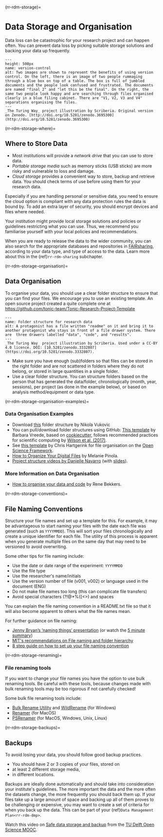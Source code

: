 (rr-rdm-storage)=
# Data Storage and Organisation

Data loss can be catastrophic for your research project and can happen often.
You can prevent data loss by picking suitable storage solutions and backing your data up frequently.

```{figure} ../../figures/version-control.*
---
height: 500px
name: version-control
alt: Two images are shown to represent the benefits of using version control. On the left, there is an image of two people rummaging through a blue box on top of a table. The box is full of jumbled documents and the people look confused and frustrated. The documents are named "final 2" and "let this be the final". On the right, the same two people look happy and are searching through files organised clearly in a blue filing cabinet. There are "V1, V2, V3 and V4" separations organising the files.
---
_The Turing Way_ project illustration by Scriberia. Original version on Zenodo. [http://doi.org/10.5281/zenodo.3695300](http://doi.org/10.5281/zenodo.3695300)
```

(rr-rdm-storage-where)=
## Where to Store Data

- Most institutions will provide a _network drive_ that you can use to store data.
- _Portable storage media_ such as memory sticks (USB sticks) are more risky and vulnerable to loss and damage.
- _Cloud storage_ provides a convenient way to store, backup and retrieve data.
You should check terms of use before using them for your research data.

Especially if you are handling personal or sensitive data, you need to ensure the cloud option is compliant with any data protection rules the data is bound by.
To add an extra layer of security, you should encrypt devices and files where needed.

Your institution might provide local storage solutions and policies or guidelines restricting what you can use.
Thus, we recommend you familiarise yourself with your local policies and recommendations.

When you are ready to release the data to the wider community, you can also search for the appropriate databases and repositories in [FAIRsharing](https://fairsharing.org/databases), according to your data type, and type of access to the data.
Learn more about this in the {ref}`rr-rdm-sharing` subchapter.

(rr-rdm-storage-organisation)=
## Data Organisation

To organise your data, you should use a clear folder structure to ensure that you can find your files. 
We encourage you to use an existing template.
An open source project created a quite complete one at https://github.com/tonic-team/Tonic-Research-Project-Template 

```{figure}  ../../figures/file-management-manual.jpg
---
name: Folder structure for research data
alt: A protagonist has a file written "readme" on it and bring it to another protagonist who stays in front of a file drawer system. There are  three drawers labelled "data", "code", and "results".
---
_The Turing Way_ project illustration by Scriberia. Used under a CC-BY 4.0 licence. DOI: [10.5281/zenodo.3332807](https://doi.org/10.5281/zenodo.3332807).
```

-	Make sure you have enough (sub)folders so that files can be stored in the right folder and are not scattered in folders where they do not belong, or stored in large quantities in a single folder.
-	Use a clear folder structure.
You can structure folders based on the person that has generated the data/folder, chronologically (month, year, sessions), per project (as done in the example below), or based on analysis method/equipment or data type.

(rr-rdm-storage-organisation-examples)=
### Data Organisation Examples

- Download [this](http://nikola.me/folder_structure.html) folder structure by Nikola Vukovic
- You can pull/download folder structures using GitHub:
[This template](https://github.com/bvreede/good-enough-project) by Barbara Vreede, based on [cookiecutter](https://github.com/cookiecutter/cookiecutter), follows recommended practices for scientific computing by [Wilson et al. (2017)](https://doi.org/10.1371/journal.pcbi.1005510).
- See [this template](https://osf.io/4sdn3/) by Chris Hartgerink for file organisation on the [Open Science Framework](https://osf.io/).
- [How to Organize Your Digital Files](https://www.nytimes.com/wirecutter/guides/how-to-organize-your-digital-files/) by Melanie Pinola.
- [Project structure videos by Danielle Navarro](https://www.youtube.com/watch?v=u6MiDFvAs9w&list=PLRPB0ZzEYegPiBteC2dRn95TX9YefYFyy&index=1) (with [slides](https://slides.djnavarro.net/project-structure/#1)).

### More Information on Data Organisation
- [How to organise your data and code](https://renebekkers.wordpress.com/2021/04/02/how-to-organize-your-data-and-code) by Rene Bekkers. 

(rr-rdm-storage-conventions)=
## File Naming Conventions

Structure your file names and set up a template for this.
For example, it may be advantageous to start naming your files with the date each file was generated (such as `YYYYMMDD`).
This will sort your files chronologically and create a unique identifier for each file.
The utility of this process is apparent when you generate multiple files on the same day that may need to be versioned to avoid overwriting.

Some other tips for file naming include:
- Use the date or date range of the experiment: `YYYYMMDD`
- Use the file type
- Use the researcher's name/initials
- Use the version number of file (v001, v002) or language used in the document (ENG)
- Do not make file names too long (this can complicate file transfers)
- Avoid special characters (?\!@\*%{[<>) and spaces

You can explain the file naming convention in a README.txt file so that it will also become apparent to others what the file names mean.

For further guidance on file naming: 
- [Jenny Bryan’s ‘naming things’ presentation](https://speakerdeck.com/jennybc/how-to-name-files) (or watch the [5 minute summary](https://youtu.be/ES1LTlnpLMk))
- [MIT's recommendations on File naming and folder hierarchy](https://libraries.mit.edu/data-management/store/organize/)
- [8 step guide on how to set up your file naming convention](https://resolver.caltech.edu/CaltechAUTHORS:20200601-161923247) 

(rr-rdm-storage-renaming)=
### File renaming tools

If you want to change your file names you have the option to use bulk renaming tools.
Be careful with these tools, because changes made with bulk renaming tools may be too rigorous if not carefully checked!

Some bulk file renaming tools include: 
- [Bulk Rename Utility](http://www.bulkrenameutility.co.uk/Main_Intro.php) and [WildRename](http://www.cylog.org/utilities/wildrename.jsp) (for Windows)
- [Renamer](https://renamer.com/) (for MacOS)
- [PSRenamer](http://www.cylog.org/utilities/wildrename.jsp) (for MacOS, Windows, Unix, Linux)

(rr-rdm-storage-backups)=
## Backups

To avoid losing your data, you should follow good backup practices.

- You should have 2 or 3 copies of your files, stored on
- at least 2 different storage media,
- in different locations.

Backups are ideally done automatically and should take into consideration your institute's guidelines.
The more important the data and the more often the datasets change, the more frequently you should back them up.
If your files take up a large amount of space and backing up all of them proves to be challenging or expensive, you may want to create a set of criteria for when you back up the data.
This can be part of your {ref}`Data Management Plan<rr-rdm-dmp>`.


Watch this video on [Safe data storage and backup](https://www.youtube.com/watch?v=bgbbToXHgW0) from the [TU Delft Open Science MOOC](https://online-learning.tudelft.nl/courses/open-science-sharing-your-research-with-the-world/).
